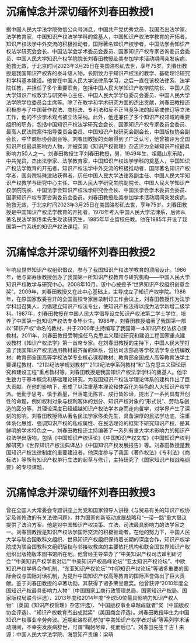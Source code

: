 # 沉痛悼念并深切缅怀刘春田教授1

据中国人民大学法学院微信公众号消息，中国共产党优秀党员，我国杰出法学家、法学教育家，中国知识产权法学学科的奠基人，中国知识产权法学教育的开拓者，知识产权法学中外交流的积极推动者，国际著名知识产权学者，中国法学会知识产权法学研究会会长、中国法学会学术委员会委员、国家知识产权专家咨询委员会委员、中国人民大学知识产权学院院长刘春田教授赴美参加学术活动期间突发疾病，抢救无效，于北京时间2023年3月25日在美国洛杉矶去世，享年75岁。刘春田教授是我国知识产权界的泰斗级人物，长期致力于知识产权法的教学、基础理论研究和学科基本建设。他曾在中国人民大学法律系学习，之后一直在该校法律系、法学院任教，并担任了多个重要职务，包括中国人民大学知识产权学院院长、中国人民大学知识产权教学与研究中心主任、中国人民大学学位委员会委员、中国人民大学法学院学位委员会主席等。除了在教学和学术研究方面的杰出贡献，刘春田教授还积极参与了中国著作权法、商标法、专利法和反不正当竞争法的起草或修订等立法工作，他的不少学术观点被立法采纳。此外，他还兼任了多个知识产权领域的重要组织的职务，包括中国知识产权法学研究会会长、国家知识产权专家委员会委员、最高人民法院案件指导委员会委员、中国知识产权研究会副会长，中国版权协会副会长，中华商标协会副会等。刘春田教授的贡献得到了广泛认可，他曾被评为全国知识产权最具影响力人物，并被英国《知识产权管理》杂志评为全球知识产权最具影响力50人之一。刘春田教授生平刘春田教授，男，1949年生，祖籍山东乐陵，中共党员，杰出法学家、法学教育家，中国知识产权法学学科的奠基人，中国知识产权法学教育的开拓者，知识产权法学中外交流的积极推动者，国际著名知识产权学者，国务院特殊津贴获得者，历任中国人民大学法律系副主任、中国人民大学知识产权教学与研究中心主任、中国人民大学研究生院副院长、中国人民大学知识产权学院院长、中国法学会知识产权法学研究会会长、中国法学会学术委员会委员、国家知识产权专家咨询委员会委员。刘春田教授赴美参加学术活动期间突发疾病，抢救无效，于北京时间2023年3月25日在美国洛杉矶去世，享年75岁。刘春田教授是中国知识产权法学教育的开拓者，1978年考入中国人民大学法律系，后师从著名民法学家佟柔先生攻读研究生，1985年毕业留校任教。他在1985年开设了我国第一门系统的知识产权法课程，同

# 沉痛悼念并深切缅怀刘春田教授2

年响应世界知识产权组织倡议，参与了我国知识产权法学教育的顶层设计。1986年，他与郭寿康教授创办了我国第一所知识产权教育与研究机构——中国人民大学知识产权教学与研究中心。2008年10月，该中心被授予“世界知识产权组织创意金奖”。2009年，刘春田教授又在此中心基础上，主导成立了知识产权学院。1986年，在原国家教委召开的全国高校专家目录制订工作会议上，刘春田教授作为法学学科组召集人，力倡建立知识产权法专业，使知识产权法得以成为法学新增二级学科。1987年，刘春田教授在中国人民大学倡导设立知识产权法第二学士学位，培养了中国第一批知识产权法专业毕业生。1986年，刘春田教授编著了我国第一部以“知识产权”命名的教材，并于2000年主持编写了我国第一本知识产权法核心课教材。2011年，刘春田教授受聘担任马克思主义理论研究和建设工程国家重点建设教材《知识产权法学》第一首席专家。在刘春田教授的主持下，中国人民大学打造了我国知识产权法通用教材最齐备的体系，包括司法部高等学校法学专业统编教材、教育部全国高等学校法学专业核心课程教材、教育部全国成人高等教育法学主要课程教材、“21世纪法学规划教材”“21世纪法学系列教材”和“马克思主义理论研究和建设工程”重点教材等。刘春田教授是我国知识产权法学学科的奠基人。他毕生致力于基本概念和基础理论研究，为我国知识产权法学理论体系的建构作出了巨大贡献。在他的影响下，形成了以注重基本理论和体系化为特色的人大知识产权学派。他勤于思考、慎于着墨，但落笔无陈言、成行皆妙谛，提出了一系列具有开创性的命题，例如权利对象与权利客体的划分、知识产权对象的“形式说”、劳动与创造的区分等，其理论深度已经超越知识产权法学本身而走向哲学，对学界产生了深刻的影响。刘春田教授师从著名民法学家佟柔先生，具备深厚的民法学功底，注重体系化思维、强调知识产权的私权属性、在民法理论的框架下研究知识产权，是其鲜明的学术特色之一。刘春田教授还主持编著了一系列有重大学术影响力的知识产权法学出版物，包括《中国知识产权评论》《中国知识产权文库》《中国知识产权判解研究》《世界知识产权法典译丛》《中国知识产权发展报告》等。刘春田教授是我国知识产权法律制度的重要建设者。他深度参与了我国《著作权法》《专利法》《商标法》等所有知识产权单行立法的起草与修订，主持研究了《国家知识产权战略纲要》的专项课题，

# 沉痛悼念并深切缅怀刘春田教授3

曾在全国人大常委会专题讲座上为党和国家领导人讲授《与贸易有关的知识产权协定及其修改的有关法律问题》，并为国家创新驱动发展战略和“一带一路”重大倡议提供了法治方案。他是对中国知识产权决策、立法、司法最具影响力的法学家之一。刘春田教授是知识产权法学国际交流的积极推动者。在他的努力下，中国人民大学与联合国教科文组织、世界知识产权组织保持着长期的深度合作，知识产权学院成为联合国教科文组织版权与邻接权教席的主要依托机构和联合国世界知识产权组织出版物版本图书馆所在地。他曾经主导举办了“中美知识产权司法审判研讨会”“中美知识产权学者对话”“中美知识产权高峰论坛”“亚太知识产权论坛”、中欧知识产权学界合作机制、“东亚知识产权论坛”“中印知识产权论坛”等诸多重要的国际会议与国际对话机制，为提升中国知识产权高等教育的国际声誉做出了巨大贡献。鉴于刘春田教授的卓著功勋，其获得了诸多荣誉嘉奖。他曾获评“2010年度全国知识产权最具影响力人物”（中国国家工商行政管理总局、国家知识产权局、国家版权局联合评选）、2013年度和2014年度“全球50位最具影响力知识产权人物”（英国《知识产权管理》杂志评选）、“中国版权事业卓越成就者”奖（中国版权协会评选）、“知识产权教育杰出成就奖”（美国商会评选）。刘春田教授毕生为中国知识产权事业辛劳奔波。近期赴洛杉矶参加“中美知识产权学者对话”等系列学术活动期间，不幸突发疾病辞世，可谓“鞠躬尽瘁，死而后已”。刘春田先生千古！来源：中国人民大学法学院、海慧知产责编：梁萌


